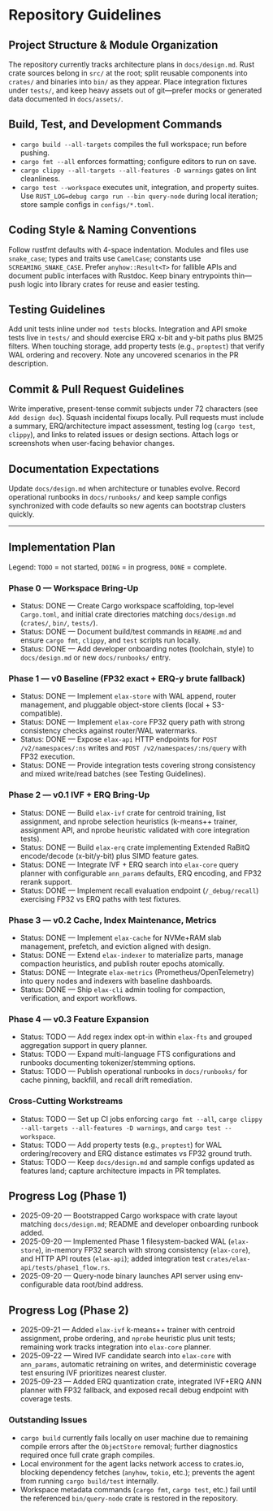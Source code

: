 # Repository Guidelines

## Project Structure & Module Organization

The repository currently tracks architecture plans in `docs/design.md`. Rust crate sources belong in `src/` at the root; split reusable components into `crates/` and binaries into `bin/` as they appear. Place integration fixtures under `tests/`, and keep heavy assets out of git—prefer mocks or generated data documented in `docs/assets/`.

## Build, Test, and Development Commands

- `cargo build --all-targets` compiles the full workspace; run before pushing.
- `cargo fmt --all` enforces formatting; configure editors to run on save.
- `cargo clippy --all-targets --all-features -D warnings` gates on lint cleanliness.
- `cargo test --workspace` executes unit, integration, and property suites.
Use `RUST_LOG=debug cargo run --bin query-node` during local iteration; store sample configs in `configs/*.toml`.

## Coding Style & Naming Conventions

Follow rustfmt defaults with 4-space indentation. Modules and files use `snake_case`; types and traits use `CamelCase`; constants use `SCREAMING_SNAKE_CASE`. Prefer `anyhow::Result<T>` for fallible APIs and document public interfaces with Rustdoc. Keep binary entrypoints thin—push logic into library crates for reuse and easier testing.

## Testing Guidelines

Add unit tests inline under `mod tests` blocks. Integration and API smoke tests live in `tests/` and should exercise ERQ x-bit and y-bit paths plus BM25 filters. When touching storage, add property tests (e.g., `proptest`) that verify WAL ordering and recovery. Note any uncovered scenarios in the PR description.

## Commit & Pull Request Guidelines

Write imperative, present-tense commit subjects under 72 characters (see `Add design doc`). Squash incidental fixups locally. Pull requests must include a summary, ERQ/architecture impact assessment, testing log (`cargo test`, `clippy`), and links to related issues or design sections. Attach logs or screenshots when user-facing behavior changes.

## Documentation Expectations

Update `docs/design.md` when architecture or tunables evolve. Record operational runbooks in `docs/runbooks/` and keep sample configs synchronized with code defaults so new agents can bootstrap clusters quickly.

---

## Implementation Plan

Legend: `TODO` = not started, `DOING` = in progress, `DONE` = complete.

### Phase 0 — Workspace Bring-Up
- Status: DONE — Create Cargo workspace scaffolding, top-level `Cargo.toml`, and initial crate directories matching `docs/design.md` (`crates/`, `bin/`, `tests/`).
- Status: DONE — Document build/test commands in `README.md` and ensure `cargo fmt`, `clippy`, and `test` scripts run locally.
- Status: DONE — Add developer onboarding notes (toolchain, style) to `docs/design.md` or new `docs/runbooks/` entry.

### Phase 1 — v0 Baseline (FP32 exact + ERQ-y brute fallback)
- Status: DONE — Implement `elax-store` with WAL append, router management, and pluggable object-store clients (local + S3-compatible).
- Status: DONE — Implement `elax-core` FP32 query path with strong consistency checks against router/WAL watermarks.
- Status: DONE — Expose `elax-api` HTTP endpoints for `POST /v2/namespaces/:ns` writes and `POST /v2/namespaces/:ns/query` with FP32 execution.
- Status: DONE — Provide integration tests covering strong consistency and mixed write/read batches (see Testing Guidelines).

### Phase 2 — v0.1 IVF + ERQ Bring-Up
- Status: DONE — Build `elax-ivf` crate for centroid training, list assignment, and nprobe selection heuristics (k-means++ trainer, assignment API, and nprobe heuristic validated with core integration tests).
- Status: DONE — Build `elax-erq` crate implementing Extended RaBitQ encode/decode (x-bit/y-bit) plus SIMD feature gates.
- Status: DONE — Integrate IVF + ERQ search into `elax-core` query planner with configurable `ann_params` defaults, ERQ encoding, and FP32 rerank support.
- Status: DONE — Implement recall evaluation endpoint (`/_debug/recall`) exercising FP32 vs ERQ paths with test fixtures.

### Phase 3 — v0.2 Cache, Index Maintenance, Metrics
- Status: DONE — Implement `elax-cache` for NVMe+RAM slab management, prefetch, and eviction aligned with design.
- Status: DONE — Extend `elax-indexer` to materialize parts, manage compaction heuristics, and publish router epochs atomically.
- Status: DONE — Integrate `elax-metrics` (Prometheus/OpenTelemetry) into query nodes and indexers with baseline dashboards.
- Status: DONE — Ship `elax-cli` admin tooling for compaction, verification, and export workflows.

### Phase 4 — v0.3 Feature Expansion
- Status: TODO — Add regex index opt-in within `elax-fts` and grouped aggregation support in query planner.
- Status: TODO — Expand multi-language FTS configurations and runbooks documenting tokenizer/stemming options.
- Status: TODO — Publish operational runbooks in `docs/runbooks/` for cache pinning, backfill, and recall drift remediation.

### Cross-Cutting Workstreams
- Status: TODO — Set up CI jobs enforcing `cargo fmt --all`, `cargo clippy --all-targets --all-features -D warnings`, and `cargo test --workspace`.
- Status: TODO — Add property tests (e.g., `proptest`) for WAL ordering/recovery and ERQ distance estimates vs FP32 ground truth.
- Status: TODO — Keep `docs/design.md` and sample configs updated as features land; capture architecture impacts in PR templates.

## Progress Log (Phase 1)

- 2025-09-20 — Bootstrapped Cargo workspace with crate layout matching `docs/design.md`; README and developer onboarding runbook added.
- 2025-09-20 — Implemented Phase 1 filesystem-backed WAL (`elax-store`), in-memory FP32 search with strong consistency (`elax-core`), and HTTP API routes (`elax-api`); added integration test `crates/elax-api/tests/phase1_flow.rs`.
- 2025-09-20 — Query-node binary launches API server using env-configurable data root/bind address.

## Progress Log (Phase 2)

- 2025-09-21 — Added `elax-ivf` k-means++ trainer with centroid assignment, probe ordering, and `nprobe` heuristic plus unit tests; remaining work tracks integration into `elax-core` planner.
- 2025-09-22 — Wired IVF candidate search into `elax-core` with `ann_params`, automatic retraining on writes, and deterministic coverage test ensuring IVF prioritizes nearest cluster.
- 2025-09-23 — Added ERQ quantization crate, integrated IVF+ERQ ANN planner with FP32 fallback, and exposed recall debug endpoint with coverage tests.

### Outstanding Issues

- `cargo build` currently fails locally on user machine due to remaining compile errors after the `ObjectStore` removal; further diagnostics required once full crate graph compiles.
- Local environment for the agent lacks network access to crates.io, blocking dependency fetches (`anyhow`, `tokio`, etc.); prevents the agent from running `cargo build/test` internally.
- Workspace metadata commands (`cargo fmt`, `cargo test`, etc.) fail until the referenced `bin/query-node` crate is restored in the repository.

